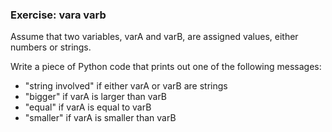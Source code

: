 ### Exercise: vara varb

Assume that two variables, varA and varB, are assigned values, either numbers or strings.

Write a piece of Python code that prints out one of the following messages:

* "string involved" if either varA or varB are strings
* "bigger" if varA is larger than varB
* "equal" if varA is equal to varB
* "smaller" if varA is smaller than varB
